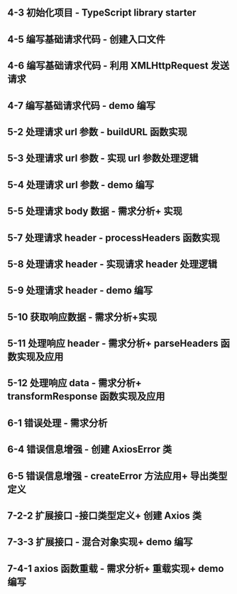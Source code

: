 <h2>4-3 初始化项目 - TypeScript library starter</h2>
<h2>4-5 编写基础请求代码 - 创建入口文件</h2>
<h2>4-6 编写基础请求代码 - 利用 XMLHttpRequest 发送请求</h2>
<h2>4-7 编写基础请求代码 - demo 编写</h2>
<h2>5-2 处理请求 url 参数 - buildURL 函数实现</h2>
<h2>5-3 处理请求 url 参数 - 实现 url 参数处理逻辑</h2>
<h2>5-4 处理请求 url 参数 - demo 编写</h2>
<h2>5-5 处理请求 body 数据 - 需求分析+ 实现</h2>
<h2>5-7 处理请求 header - processHeaders 函数实现</h2>
<h2>5-8 处理请求 header - 实现请求 header 处理逻辑</h2>
<h2>5-9 处理请求 header - demo 编写</h2>
<h2>5-10 获取响应数据 - 需求分析+实现</h2>
<h2>5-11 处理响应 header - 需求分析+ parseHeaders 函数实现及应用</h2>
<h2>5-12 处理响应 data - 需求分析+ transformResponse 函数实现及应用</h2>
<h2>6-1 错误处理 - 需求分析</h2>
<h2>6-4 错误信息增强 - 创建 AxiosError 类</h2>
<h2>6-5 错误信息增强 - createError 方法应用+ 导出类型定义</h2>
<h2>7-2-2 扩展接口 -接口类型定义+ 创建 Axios 类</h2>
<h2>7-3-3 扩展接口 - 混合对象实现+ demo 编写</h2>
<h2>7-4-1 axios 函数重载 - 需求分析+ 重载实现+ demo 编写</h2>
<h2></h2>
<h2></h2>
<h2></h2>
<h2></h2>
